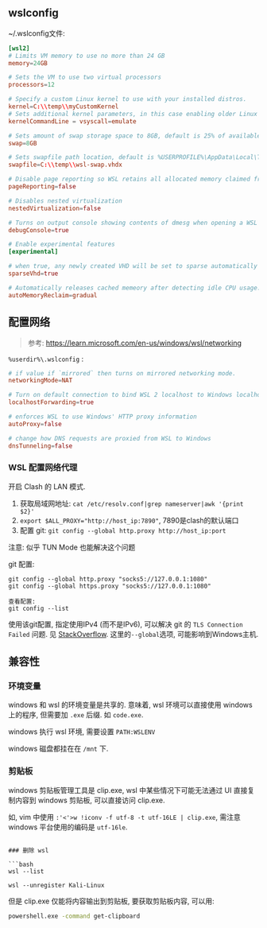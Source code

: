 
## wslconfig

~/.wslconfig文件:

```toml
[wsl2]
# Limits VM memory to use no more than 24 GB
memory=24GB 

# Sets the VM to use two virtual processors
processors=12

# Specify a custom Linux kernel to use with your installed distros. 
kernel=C:\\temp\\myCustomKernel
# Sets additional kernel parameters, in this case enabling older Linux base images such as Centos 6
kernelCommandLine = vsyscall=emulate

# Sets amount of swap storage space to 8GB, default is 25% of available RAM
swap=8GB

# Sets swapfile path location, default is %USERPROFILE%\AppData\Local\Temp\swap.vhdx
swapfile=C:\\temp\\wsl-swap.vhdx

# Disable page reporting so WSL retains all allocated memory claimed from Windows and releases none back when free
pageReporting=false

# Disables nested virtualization
nestedVirtualization=false

# Turns on output console showing contents of dmesg when opening a WSL 2 distro for debugging
debugConsole=true

# Enable experimental features
[experimental]

# when true, any newly created VHD will be set to sparse automatically
sparseVhd=true

# Automatically releases cached memeory after detecting idle CPU usage. Set to `gradual` for slow release, `dropcache` for isntant release of cached memory.
autoMemoryReclaim=gradual
```

## 配置网络

> 参考: https://learn.microsoft.com/en-us/windows/wsl/networking

`%userdir%\.wslconfig` :
```toml
# if value if `mirrored` then turns on mirrored networking mode.
networkingMode=NAT

# Turn on default connection to bind WSL 2 localhost to Windows localhost. Setting is ignored when networkingMode=mirrored.  Ports bound to wildcard or localhost in WSL2 should be connectable from the host via localhost:port on windows.
localhostForwarding=true

# enforces WSL to use Windows' HTTP proxy information
autoProxy=false

# change how DNS requests are proxied from WSL to Windows
dnsTunneling=false

```

### WSL 配置网络代理

开启 Clash 的 LAN 模式.
1. 获取局域网地址: `cat /etc/resolv.conf|grep nameserver|awk '{print $2}'`
2. `export $ALL_PROXY="http://host_ip:7890"`, 7890是clash的默认端口
3. 配置 git: `git config --global http.proxy http://host_ip:port`

注意: 似乎 TUN Mode 也能解决这个问题

git 配置:
```
git config --global http.proxy "socks5://127.0.0.1:1080"
git config --global https.proxy "socks5://127.0.0.1:1080"

查看配置:
git config --list
```

使用该git配置, 指定使用IPv4 (而不是IPv6), 可以解决 git 的 `TLS Connection Failed` 问题. 见 [StackOverflow](https://stackoverflow.com/questions/51635536/the-tls-connection-was-non-properly-terminated). 这里的`--global`选项, 可能影响到Windows主机.

## 兼容性


### 环境变量

windows 和 wsl 的环境变量是共享的. 意味着, wsl 环境可以直接使用 windows 上的程序, 但需要加 `.exe` 后缀. 如 `code.exe`.

windows 执行 wsl 环境, 需要设置 `PATH:WSLENV` 

windows 磁盘都挂在在 `/mnt` 下.

### 剪贴板

windows 剪贴板管理工具是 clip.exe, wsl 中某些情况下可能无法通过 UI 直接复制内容到 windows 剪贴板, 可以直接访问 clip.exe.

如, vim 中使用 `:'<'>w !iconv -f utf-8 -t utf-16LE | clip.exe`, 需注意 windows 平台使用的编码是 `utf-16le`.

```

### 删除 wsl

```bash
wsl --list

wsl --unregister Kali-Linux
```

但是 clip.exe 仅能将内容输出到剪贴板, 要获取剪贴板内容, 可以用:

```bash
powershell.exe -command get-clipboard
```